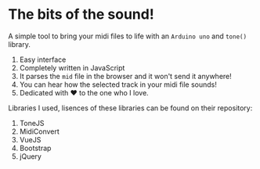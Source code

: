 # The bits of the sound!
A simple tool to bring your midi files to life with an `Arduino uno` and `tone()` library. 

1. Easy interface
2. Completely written in JavaScript
3. It parses the `mid` file in the browser and it won't send it anywhere!
4. You can hear how the selected track in your midi file sounds!
5. Dedicated with ❤ to the one who I love.


Libraries I used, lisences of these libraries can be found on their repository:
1. ToneJS
2. MidiConvert
3. VueJS
4. Bootstrap
5. jQuery
